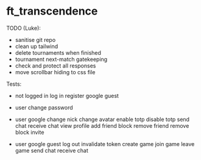 # ft_transcendence

TODO (Luke):
- sanitise git repo
- clean up tailwind
- delete tournaments when finished
- tournament next-match gatekeeping
- check and protect all responses
- move scrollbar hiding to css file

Tests:
- not logged in
	log in
	register
	google
	guest

- user
	change password

- user
  google
	change nick
	change avatar
	enable totp
	disable totp
	send chat
	receive chat
	view profile
	add friend
	block
	remove friend
	remove block
	invite

- user
  google
  guest
	log out
	invalidate token
	create game
	join game
	leave game
	send chat
	receive chat
